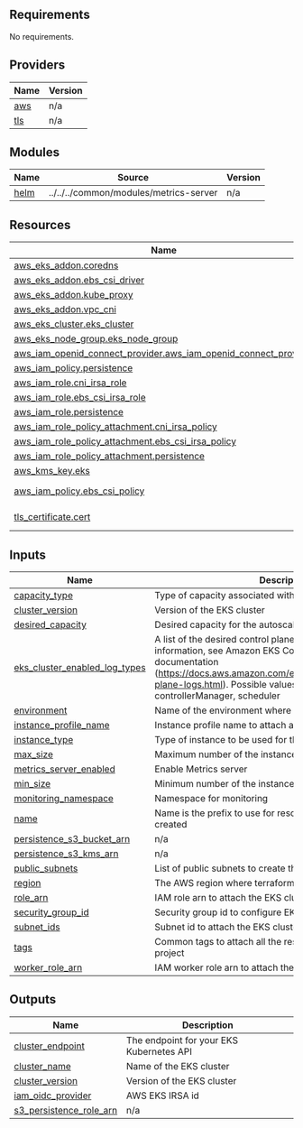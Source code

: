 <!-- BEGIN_TF_DOCS -->
## Requirements

No requirements.

## Providers

| Name | Version |
|------|---------|
| <a name="provider_aws"></a> [aws](#provider\_aws) | n/a |
| <a name="provider_tls"></a> [tls](#provider\_tls) | n/a |

## Modules

| Name | Source | Version |
|------|--------|---------|
| <a name="module_helm"></a> [helm](#module\_helm) | ../../../common/modules/metrics-server | n/a |

## Resources

| Name | Type |
|------|------|
| [aws_eks_addon.coredns](https://registry.terraform.io/providers/hashicorp/aws/latest/docs/resources/eks_addon) | resource |
| [aws_eks_addon.ebs_csi_driver](https://registry.terraform.io/providers/hashicorp/aws/latest/docs/resources/eks_addon) | resource |
| [aws_eks_addon.kube_proxy](https://registry.terraform.io/providers/hashicorp/aws/latest/docs/resources/eks_addon) | resource |
| [aws_eks_addon.vpc_cni](https://registry.terraform.io/providers/hashicorp/aws/latest/docs/resources/eks_addon) | resource |
| [aws_eks_cluster.eks_cluster](https://registry.terraform.io/providers/hashicorp/aws/latest/docs/resources/eks_cluster) | resource |
| [aws_eks_node_group.eks_node_group](https://registry.terraform.io/providers/hashicorp/aws/latest/docs/resources/eks_node_group) | resource |
| [aws_iam_openid_connect_provider.aws_iam_openid_connect_provider](https://registry.terraform.io/providers/hashicorp/aws/latest/docs/resources/iam_openid_connect_provider) | resource |
| [aws_iam_policy.persistence](https://registry.terraform.io/providers/hashicorp/aws/latest/docs/resources/iam_policy) | resource |
| [aws_iam_role.cni_irsa_role](https://registry.terraform.io/providers/hashicorp/aws/latest/docs/resources/iam_role) | resource |
| [aws_iam_role.ebs_csi_irsa_role](https://registry.terraform.io/providers/hashicorp/aws/latest/docs/resources/iam_role) | resource |
| [aws_iam_role.persistence](https://registry.terraform.io/providers/hashicorp/aws/latest/docs/resources/iam_role) | resource |
| [aws_iam_role_policy_attachment.cni_irsa_policy](https://registry.terraform.io/providers/hashicorp/aws/latest/docs/resources/iam_role_policy_attachment) | resource |
| [aws_iam_role_policy_attachment.ebs_csi_irsa_policy](https://registry.terraform.io/providers/hashicorp/aws/latest/docs/resources/iam_role_policy_attachment) | resource |
| [aws_iam_role_policy_attachment.persistence](https://registry.terraform.io/providers/hashicorp/aws/latest/docs/resources/iam_role_policy_attachment) | resource |
| [aws_kms_key.eks](https://registry.terraform.io/providers/hashicorp/aws/latest/docs/resources/kms_key) | resource |
| [aws_iam_policy.ebs_csi_policy](https://registry.terraform.io/providers/hashicorp/aws/latest/docs/data-sources/iam_policy) | data source |
| [tls_certificate.cert](https://registry.terraform.io/providers/hashicorp/tls/latest/docs/data-sources/certificate) | data source |

## Inputs

| Name | Description | Type | Default | Required |
|------|-------------|------|---------|:--------:|
| <a name="input_capacity_type"></a> [capacity\_type](#input\_capacity\_type) | Type of capacity associated with the EKS Node Group | `string` | `"ON_DEMAND"` | no |
| <a name="input_cluster_version"></a> [cluster\_version](#input\_cluster\_version) | Version of the EKS cluster | `string` | `"1.24"` | no |
| <a name="input_desired_capacity"></a> [desired\_capacity](#input\_desired\_capacity) | Desired capacity for the autoscaling Group | `number` | n/a | yes |
| <a name="input_eks_cluster_enabled_log_types"></a> [eks\_cluster\_enabled\_log\_types](#input\_eks\_cluster\_enabled\_log\_types) | A list of the desired control plane logging to enable. For more information, see Amazon EKS Control Plane Logging documentation (https://docs.aws.amazon.com/eks/latest/userguide/control-plane-logs.html). Possible values: api, audit, authenticator, controllerManager, scheduler | `list(string)` | <pre>[<br>  "audit"<br>]</pre> | no |
| <a name="input_environment"></a> [environment](#input\_environment) | Name of the environment where infrastructure is being built | `string` | n/a | yes |
| <a name="input_instance_profile_name"></a> [instance\_profile\_name](#input\_instance\_profile\_name) | Instance profile name to attach aws launch configuration | `string` | n/a | yes |
| <a name="input_instance_type"></a> [instance\_type](#input\_instance\_type) | Type of instance to be used for the Kubernetes cluster | `string` | n/a | yes |
| <a name="input_max_size"></a> [max\_size](#input\_max\_size) | Maximum number of the instances in autoscaling group | `number` | n/a | yes |
| <a name="input_metrics_server_enabled"></a> [metrics\_server\_enabled](#input\_metrics\_server\_enabled) | Enable Metrics server | `bool` | `true` | no |
| <a name="input_min_size"></a> [min\_size](#input\_min\_size) | Minimum number of the instances in autoscaling group | `number` | n/a | yes |
| <a name="input_monitoring_namespace"></a> [monitoring\_namespace](#input\_monitoring\_namespace) | Namespace for monitoring | `string` | `"monitoring"` | no |
| <a name="input_name"></a> [name](#input\_name) | Name is the prefix to use for resources that needs to be created | `string` | n/a | yes |
| <a name="input_persistence_s3_bucket_arn"></a> [persistence\_s3\_bucket\_arn](#input\_persistence\_s3\_bucket\_arn) | n/a | `any` | n/a | yes |
| <a name="input_persistence_s3_kms_arn"></a> [persistence\_s3\_kms\_arn](#input\_persistence\_s3\_kms\_arn) | n/a | `any` | n/a | yes |
| <a name="input_public_subnets"></a> [public\_subnets](#input\_public\_subnets) | List of public subnets to create the resources | `any` | n/a | yes |
| <a name="input_region"></a> [region](#input\_region) | The AWS region where terraform builds resources | `string` | n/a | yes |
| <a name="input_role_arn"></a> [role\_arn](#input\_role\_arn) | IAM role arn to attach the EKS cluster | `string` | n/a | yes |
| <a name="input_security_group_id"></a> [security\_group\_id](#input\_security\_group\_id) | Security group id to configure EKS cluster | `string` | n/a | yes |
| <a name="input_subnet_ids"></a> [subnet\_ids](#input\_subnet\_ids) | Subnet id to attach the EKS cluster | `any` | n/a | yes |
| <a name="input_tags"></a> [tags](#input\_tags) | Common tags to attach all the resources create in this project | `map(string)` | n/a | yes |
| <a name="input_worker_role_arn"></a> [worker\_role\_arn](#input\_worker\_role\_arn) | IAM worker role arn to attach the EKS cluster | `string` | n/a | yes |

## Outputs

| Name | Description |
|------|-------------|
| <a name="output_cluster_endpoint"></a> [cluster\_endpoint](#output\_cluster\_endpoint) | The endpoint for your EKS Kubernetes API |
| <a name="output_cluster_name"></a> [cluster\_name](#output\_cluster\_name) | Name of the EKS cluster |
| <a name="output_cluster_version"></a> [cluster\_version](#output\_cluster\_version) | Version of the EKS cluster |
| <a name="output_iam_oidc_provider"></a> [iam\_oidc\_provider](#output\_iam\_oidc\_provider) | AWS EKS IRSA id |
| <a name="output_s3_persistence_role_arn"></a> [s3\_persistence\_role\_arn](#output\_s3\_persistence\_role\_arn) | n/a |
<!-- END_TF_DOCS -->